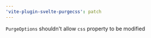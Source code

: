 ```yaml
---
'vite-plugin-svelte-purgecss': patch
---
```


`PurgeOptions` shouldn't allow `css` property to be modified
